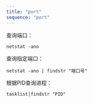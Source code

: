 ```yaml
---
title: "port"
sequence: "port"
---
```


查询端口：

```text
netstat -ano
```

查询指定端口：

```text
netstat -ano | findstr "端口号"
```

根据PID查询进程：

```text
tasklist|findstr "PID"
```



